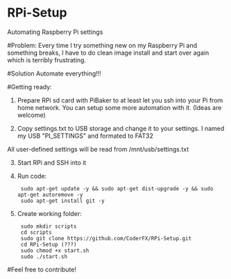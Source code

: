 # RPi-Setup
Automating Raspberry Pi settings

#Problem:
Every time I try something new on my Raspberry Pi and something breaks, I have to do clean image install and start over again which is terribly frustrating.

#Solution
Automate everything!!!

#Getting ready:

1. Prepare RPi sd card with PiBaker to at least let you ssh into your Pi from home network. You can setup some more automation with it. (Ideas are welcome)

2. Copy settings.txt to USB storage and change it to your settings. I named my USB "PI_SETTINGS" and formated to FAT32

All user-defined settings will be read from /mnt/usb/settings.txt

3. Start RPi and SSH into it

4. Run code:

		sudo apt-get update -y && sudo apt-get dist-upgrade -y && sudo apt-get autoremove -y
		sudo apt-get install git -y


5. Create working folder:

		sudo mkdir scripts
		cd scripts
		sudo git clone https://github.com/CoderFX/RPi-Setup.git
		cd RPi-Setup (???)
		sudo chmod +x start.sh
		sudo ./start.sh

#Feel free to contribute!
